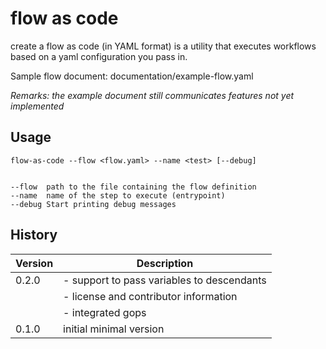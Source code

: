# flow as code

create a flow as code (in YAML format) is a utility that executes
workflows based on a yaml configuration you pass in.

Sample flow document: documentation/example-flow.yaml

_Remarks: the example document still communicates features not yet implemented_

## Usage

    flow-as-code --flow <flow.yaml> --name <test> [--debug]
    
    
    --flow  path to the file containing the flow definition
    --name  name of the step to execute (entrypoint)
    --debug Start printing debug messages

## History

|Version|Description|
|---|---|
|0.2.0|- support to pass variables to descendants|
||- license and contributor information|
||- integrated gops|
|0.1.0|initial minimal version|
